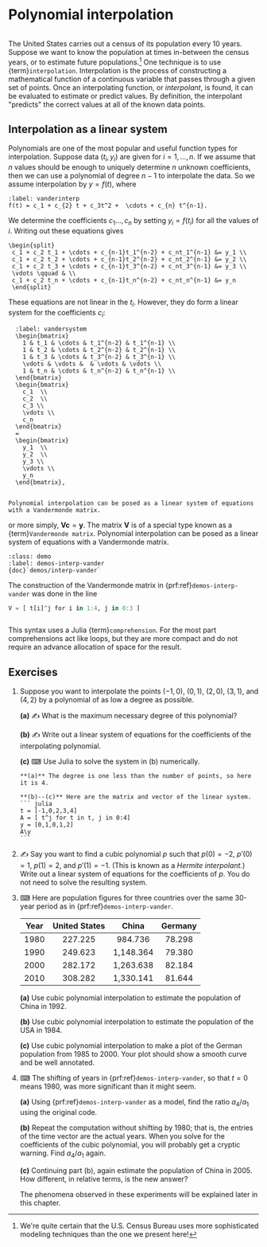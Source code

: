 # Polynomial interpolation

```{index} interpolation
```

The United States carries out a census of its population every 10 years. Suppose we want to know the population at times in-between the census years, or to estimate future populations.[^census] One technique is to use {term}`interpolation`. Interpolation is the process of constructing a mathematical function of a continuous variable that passes through a given set of points.  Once an interpolating function, or *interpolant*, is found, it can be evaluated to estimate or predict values. By definition, the interpolant "predicts" the correct values at all of the known data points.

[^census]: We're quite certain that the U.S. Census Bureau uses more sophisticated modeling techniques than the one we present here!

## Interpolation as a linear system

Polynomials are one of the most popular and useful function types for interpolation. Suppose data $(t_i,y_i)$ are given for $i=1,\ldots,n$. If we assume that $n$ values should be enough to uniquely determine $n$ unknown coefficients, then we can use a polynomial of degree $n-1$ to interpolate the data. So we assume interpolation by $y=f(t)$, where

```{math}
:label: vanderinterp
f(t) = c_1 + c_{2} t + c_3t^2 +  \cdots + c_{n} t^{n-1}.
```

We determine the coefficients $c_1\ldots,c_n$ by setting $y_i=f(t_i)$ for all the values of $i$. Writing out these equations gives

```{math}
\begin{split}
 c_1 + c_2 t_1 + \cdots + c_{n-1}t_1^{n-2} + c_nt_1^{n-1} &= y_1 \\
 c_1 + c_2 t_2 + \cdots + c_{n-1}t_2^{n-2} + c_nt_2^{n-1} &= y_2 \\
 c_1 + c_2 t_3 + \cdots + c_{n-1}t_3^{n-2} + c_nt_3^{n-1} &= y_3 \\
 \vdots \qquad & \\
 c_1 + c_2 t_n + \cdots + c_{n-1}t_n^{n-2} + c_nt_n^{n-1} &= y_n 
 \end{split}
```

These equations are not linear in the $t_i$. However, they do form a linear system for the coefficients $c_i$:

```{math}
  :label: vandersystem
  \begin{bmatrix}
    1 & t_1 & \cdots & t_1^{n-2} & t_1^{n-1} \\
    1 & t_2 & \cdots & t_2^{n-2} & t_2^{n-1} \\
    1 & t_3 & \cdots & t_3^{n-2} & t_3^{n-1} \\
    \vdots & \vdots &  & \vdots & \vdots \\
    1 & t_n & \cdots & t_n^{n-2} & t_n^{n-1} \\
  \end{bmatrix}
  \begin{bmatrix}
    c_1  \\
    c_2  \\
    c_3 \\
    \vdots \\
    c_n
  \end{bmatrix}
  =
  \begin{bmatrix}
    y_1  \\
    y_2  \\
    y_3 \\
    \vdots \\
    y_n
  \end{bmatrix},
```

```{index} Vandermonde matrix
```

```{margin}
Polynomial interpolation can be posed as a linear system of equations with a Vandermonde matrix.
```

or more simply, $\mathbf{V} \mathbf{c} = \mathbf{y}$. The matrix $\mathbf{V}$ is of a
special type known as a {term}`Vandermonde matrix`. Polynomial interpolation can be posed as a linear system of equations with a Vandermonde matrix.

```{prf:example} Julia demo
:class: demo
:label: demos-interp-vander
{doc}`demos/interp-vander`
```

The construction of the Vandermonde matrix in {prf:ref}`demos-interp-vander` was done in the line

```julia
V = [ t[i]^j for i in 1:4, j in 0:3 ]
```

```{index} comprehension
```

This syntax uses a Julia {term}`comprehension`. For the most part comprehensions act like loops, but they are more compact and do not require an advance allocation of space for the result.

## Exercises

1. Suppose you want to interpolate the points $(-1,0)$, $(0,1)$, $(2,0)$, $(3,1)$, and $(4,2)$ by a polynomial of as low a degree as possible.
  
   **(a)** ✍ What is the maximum necessary degree of this polynomial?

   **(b)** ✍ Write out a linear system of equations for the coefficients of the interpolating polynomial.

   **(c)** ⌨ Use Julia to solve the system in (b) numerically.
  
    ````{only} solutions
    **(a)** The degree is one less than the number of points, so here it is 4.

    **(b)--(c)** Here are the matrix and vector of the linear system.
    ``` julia
    t = [-1,0,2,3,4]
    A = [ t^j for t in t, j in 0:4]
    y = [0,1,0,1,2]
    A\y
    ```
    ````

2. ✍ Say you want to find a cubic polynomial $p$ such that $p(0)=-2$, $p'(0)=1$, $p(1)=2$, and $p'(1)=-1$. (This is known as a *Hermite interpolant.*) Write out a linear system of equations for the coefficients of $p$. You do not need to solve the resulting system.

3. ⌨ Here are population figures for three countries over the same 30-year period as in {prf:ref}`demos-interp-vander`.

    | Year | United States | China    | Germany |
    |:------:|:----------:|:---------:|:---------:|
    | 1980 | 227.225      | 984.736   | 78.298 |
    | 1990 | 249.623      | 1,148.364 | 79.380 |
    | 2000 | 282.172      | 1,263.638 | 82.184 |
    | 2010 | 308.282      | 1,330.141 | 81.644 |

    **(a)** Use cubic polynomial interpolation to estimate the population of China in 1992.

    **(b)** Use cubic polynomial interpolation to estimate the population of the USA in 1984.
  
    **(c)** Use cubic polynomial interpolation to make a plot of the German population from 1985 to 2000. Your plot should show a smooth curve and be well annotated.
  
4. ⌨ The shifting of years in {prf:ref}`demos-interp-vander`, so that $t=0$ means 1980, was more significant than it might seem.

    **(a)** Using {prf:ref}`demos-interp-vander` as a model, find the ratio $a_4/a_1$ using the original code.

    **(b)** Repeat the computation without shifting by 1980; that is, the entries of the time vector are the actual years. When you solve for the coefficients of the cubic polynomial, you will probably get a cryptic warning. Find $a_4/a_1$ again.

    **(c)** Continuing part (b), again estimate the population of China in 2005. How different, in relative terms, is the new answer?

    The phenomena observed in these experiments will be explained later in this chapter.
